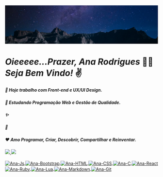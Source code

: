 ![Sejam Bem Vindos!](https://github.com/MidnightWolf15/MidnightWolf15/blob/main/Galaxy-Above-The-Mountains.jpg)

# *Oieeeee...Prazer, Ana Rodrigues* 🥰🖖  ***Seja Bem Vindo!*** ✌️

##### 💼 Hoje trabalho com *Front-end* e *UX/UI Design*.
##### 🚀 Estudando *Programação Web* e *Gestão de Qualidade*.
##### ✨ 
##### 🤗
##### ❤ Amo *Programar, Criar, Descobrir, Compartilhar e Reinventar*.

<div>
  <a href="https://github.com/MidnightWolf15">
  <img height="180em" src="https://github-readme-stats.vercel.app/api?username=MidnightWolf15&show_icons=true&theme=cobalt&include_all_commits=true&count_private=true"/>
  <img height="180em" src="https://github-readme-stats.vercel.app/api/top-langs/?username=MidnightWolf15&layout=compact&langs_count=7&theme=cobalt"/>
</div>
 
<div style="display: inline_block"><br>
  <img align="center" alt="Ana-Js" height="30" width="40" src="https://cdn.jsdelivr.net/gh/devicons/devicon/icons/javascript/javascript-original.svg">
  <img align="center" alt="Ana-Bootstrap" height="30" width="40" src="https://cdn.jsdelivr.net/gh/devicons/devicon/icons/bootstrap/bootstrap-original.svg">
  <img align="center" alt="Ana-HTML" height="30" width="40" src="https://cdn.jsdelivr.net/gh/devicons/devicon/icons/html5/html5-original.svg">
  <img align="center" alt="Ana-CSS" height="30" width="40" src="https://cdn.jsdelivr.net/gh/devicons/devicon/icons/css3/css3-original.svg">
  <img align="center" alt="Ana-C" height="30" width="40" src="https://cdn.jsdelivr.net/gh/devicons/devicon/icons/c/c-original.svg">
  <img align="center" alt="Ana-React" height="30" width="40" src="https://cdn.jsdelivr.net/gh/devicons/devicon/icons/react/react-original.svg">
  <img align="center" alt="Ana-Ruby" height="30" width="40" src="https://cdn.jsdelivr.net/gh/devicons/devicon/icons/ruby/ruby-original.svg">
  <img align="center" alt="Ana-Lua" height="30" width="40" src="https://cdn.jsdelivr.net/gh/devicons/devicon/icons/lua/lua-original.svg">
  <img align="center" alt="Ana-Markdown" height="30" width="40" src="https://cdn.jsdelivr.net/gh/devicons/devicon/icons/markdown/markdown-original.svg">
  <img align="center" alt="Ana-Git" height="30" width="40" src="https://cdn.jsdelivr.net/gh/devicons/devicon/icons/git/git-original.svg">
</div>

  ##

